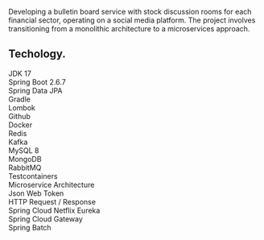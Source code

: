 Developing a bulletin board service with stock discussion rooms for each financial sector, operating on a social media platform.
The project involves transitioning from a monolithic architecture to a microservices approach.

## Techology.
JDK 17   
Spring Boot 2.6.7   
Spring Data JPA   
Gradle      
Lombok      
Github      
Docker      
Redis    
Kafka   
MySQL 8  
MongoDB   
RabbitMQ      
Testcontainers    
Microservice Architecture   
Json Web Token   
HTTP Request / Response   
Spring Cloud Netflix Eureka   
Spring Cloud Gateway   
Spring Batch   
